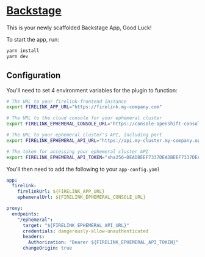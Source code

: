 # [Backstage](https://backstage.io)

This is your newly scaffolded Backstage App, Good Luck!

To start the app, run:

```sh
yarn install
yarn dev
```
## Configuration
You'll need to set 4 environment variables for the plugin to function:

```sh
# The URL to your firelink-frontend instance
export FIRELINK_APP_URL="https://firelink.my-company.com"

# The URL to the cloud console for your ephemeral cluster
export FIRELINK_EPHEMERAL_CONSOLE_URL="https://console-openshift-console.apps.my-cluster.my-company.openshiftapps.com"

# The URL to your ephemeral cluster's API, including port
export FIRELINK_EPHEMERAL_API_URL="https://api.my-cluster.my-company.openshiftapps.com:6443"

# The token for accessing your ephemeral cluster API
export FIRELINK_EPHEMERAL_API_TOKEN="sha256~DEADBEEF7337DEADBEEF7337DEADBEEF7337DEADBEEF7337"
```

You'll then need to add the following to your `app-config.yaml`

```yaml
app:
  firelink:
    firelinkUrl: ${FIRELINK_APP_URL}
    ephemeralUrl: ${FIRELINK_EPHEMERAL_CONSOLE_URL}

proxy:
  endpoints:
    "/ephemeral":
      target: "${FIRELINK_EPHEMERAL_API_URL}"
      credentials: dangerously-allow-unauthenticated
      headers:
        Authorization: "Bearer ${FIRELINK_EPHEMERAL_API_TOKEN}"
      changeOrigin: true
```